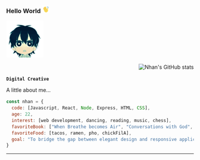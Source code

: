 ### Hello World <img src="waving.gif" width="20">
<img src="littledude.gif" width="100"> <div align = "right">![Nhan's GitHub stats](https://github-readme-stats.vercel.app/api?username=nhanng19&show_icons=true&theme=github_dark)</div>

**`Digital Creative`**

A little about me...
```javascript
const nhan = {
  code: [Javascript, React, Node, Express, HTML, CSS],
  age: 22,
  interest: [web development, dancing, reading, music, chess],
  favoriteBook: ["When Breathe becomes Air", "Conversations with God", "Sapiens", "The Courage to be Disliked"],
  favoriteFood: [tacos, ramen, pho, chickFilA],
  goal: "To bridge the gap between elegant design and responsive application."
}
```
------------------



